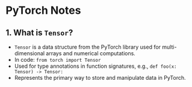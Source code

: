 # PyTorch Notes

## 1. What is `Tensor`?
- `Tensor` is a data structure from the PyTorch library used for multi-dimensional arrays and numerical computations.
- In code: `from torch import Tensor`
- Used for type annotations in function signatures, e.g., `def foo(x: Tensor) -> Tensor:`
- Represents the primary way to store and manipulate data in PyTorch.
